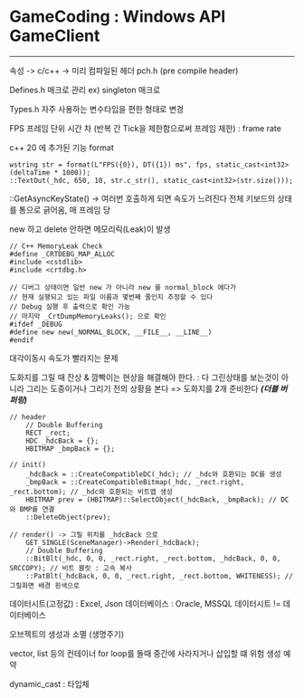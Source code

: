 # GameCoding : Windows API GameClient

---

속성 -> c/c++ -> 미리 컴파일된 헤더
pch.h (pre compile header)

Defines.h 매크로 관리
ex) singleton 매크로

Types.h 자주 사용하는 변수타입을 편한 형태로 변경

FPS 프레임 단위
시간 차 (반복 간 Tick을 제한함으로써 프레임 제한) : frame rate

c++ 20 에 추가된 기능 format
```
wstring str = format(L"FPS({0}), DT({1}) ms", fps, static_cast<int32>(deltaTime * 1000));
::TextOut(_hdc, 650, 10, str.c_str(), static_cast<int32>(str.size()));
```

::GetAsyncKeyState() -> 여러번 호출하게 되면 속도가 느려진다
전체 키보드의 상태를 통으로 긁어옴, 매 프레임 당

new 하고 delete 안하면 메모리릭(Leak)이 발생
```
// C++ MemoryLeak Check
#define _CRTDEBG_MAP_ALLOC
#include <cstdlib>
#include <crtdbg.h>

// 디버그 상태이면 일반 new 가 아니라 new 를 normal_block 에다가
// 현재 실행되고 있는 파일 이름과 몇번째 줄인지 추정할 수 있다
// Debug 실행 후 출력으로 확인 가능
// 마지막 _CrtDumpMemoryLeaks(); 으로 확인
#ifdef _DEBUG
#define new new(_NORMAL_BLOCK, __FILE__, __LINE__)
#endif
```

대각이동시 속도가 빨라지는 문제

도화지를 그릴 때 잔상 & 깜빡이는 현상을 해결해야 한다.
: 다 그린상태를 보는것이 아니라 그리는 도중이거나 그리기 전의 상황을 본다
=> 도화지를 2개 준비한다 ***(더블 버퍼링)***
```
// header
	// Double Buffering
	RECT _rect;
	HDC _hdcBack = {};
	HBITMAP _bmpBack = {};

// init()
	_hdcBack = ::CreateCompatibleDC(_hdc); // _hdc와 호환되는 DC를 생성
	_bmpBack = ::CreateCompatibleBitmap(_hdc, _rect.right, _rect.bottom); // _hdc와 호환되는 비트맵 생성
	HBITMAP prev = (HBITMAP)::SelectObject(_hdcBack, _bmpBack); // DC와 BMP를 연결
	::DeleteObject(prev);

// render() -> 그릴 위치를 _hdcBack 으로
    GET_SINGLE(SceneManager)->Render(_hdcBack);
	// Double Buffering
	::BitBlt(_hdc, 0, 0, _rect.right, _rect.bottom, _hdcBack, 0, 0, SRCCOPY); // 비트 블릿 : 고속 복사
	::PatBlt(_hdcBack, 0, 0, _rect.right, _rect.bottom, WHITENESS); // 그릴화면 배경 흰색으로
```

데이터시트(고정값) : Excel, Json
데이터베이스 : Oracle, MSSQL
데이터시트 != 데이터베이스

오브젝트의 생성과 소멸 (생명주기)

vector, list 등의 컨테이너 for loop를 돌때 중간에 사라지거나 삽입할 떄 위험
생성 예약

dynamic_cast : 타입체